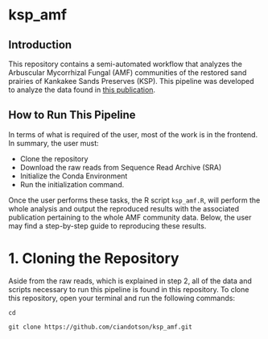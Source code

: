 # ksp_amf

## Introduction

This repository contains a semi-automated workflow that analyzes the Arbuscular Mycorrhizal Fungal (AMF) communities of the restored sand prairies of Kankakee Sands Preserves (KSP). This pipeline was developed to analyze the data found in [this publication](https://www.youtube.com/watch?v=dQw4w9WgXcQ).

## How to Run This Pipeline 
In terms of what is required of the user, most of the work is in the frontend. In summary, the user must:  

- Clone the repository  
- Download the raw reads from Sequence Read Archive (SRA)
- Initialize the Conda Environment
- Run the initialization command.

Once the user performs these tasks, the R script `ksp_amf.R`, will perform the whole analysis and output the reproduced results with the associated publication pertaining to the whole AMF community data. Below, the user may find a step-by-step guide to reproducing these results.

# 1. Cloning the Repository
Aside from the raw reads, which is explained in step 2, all of the data and scripts necessary to run this pipeline is found in this repository. To clone this repository, open your terminal and run the following commands:

  `cd`
  
  `git clone https://github.com/ciandotson/ksp_amf.git`

